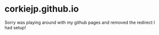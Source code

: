 # corkiejp.github.io
Sorry was playing around with my github pages and removed the redirect I had setup!
